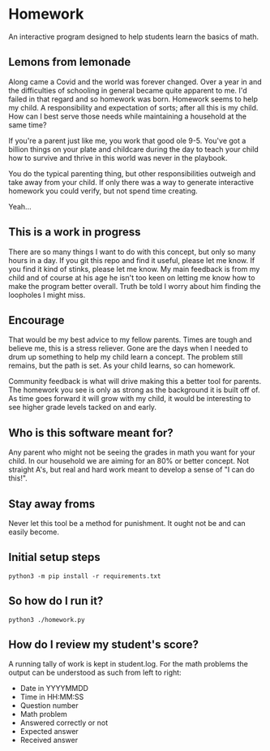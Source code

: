 # Homework
An interactive program designed to help students learn the basics of math.

## Lemons from lemonade
Along came a Covid and the world was forever changed.  Over a year in and the difficulties of schooling in general became quite apparent to me.  I'd failed in that regard and so homework was born.  Homework seems to help my child.  A responsibility and expectation of sorts; after all this is my child.  How can I best serve those needs while maintaining a household at the same time?

If you're a parent just like me, you work that good ole 9-5.  You've got a billion things on your plate and childcare during the day to teach your child how to survive and thrive in this world was never in the playbook.

You do the typical parenting thing, but other responsibilities outweigh and take away from your child.  If only there was a way to generate interactive homework you could verify, but not spend time creating.

Yeah...

## This is a work in progress
There are so many things I want to do with this concept, but only so many hours in a day.  If you git this repo and find it useful, please let me know.  If you find it kind of stinks, please let me know.  My main feedback is from my child and of course at his age he isn't too keen on letting me know how to make the program better overall.  Truth be told I worry about him finding the loopholes I might miss.

## Encourage
That would be my best advice to my fellow parents.  Times are tough and believe me, this is a stress reliever.  Gone are the days when I needed to drum up something to help my child learn a concept.  The problem still remains, but the path is set.  As your child learns, so can homework.

Community feedback is what will drive making this a better tool for parents.  The homework you see is only as strong as the background it is built off of.  As time goes forward it will grow with my child, it would be interesting to see higher grade levels tacked on and early.

## Who is this software meant for?
Any parent who might not be seeing the grades in math you want for your child.  In our household we are aiming for an 80% or better concept.  Not straight A's, but real and hard work meant to develop a sense of "I can do this!".

## Stay away froms
Never let this tool be a method for punishment.  It ought not be and can easily become.

## Initial setup steps
```
python3 -m pip install -r requirements.txt
```

## So how do I run it?
```
python3 ./homework.py
```

## How do I review my student's score?
A running tally of work is kept in student.log.  For the math problems the output can be understood as such from left to right:
- Date in YYYYMMDD
- Time in HH:MM:SS
- Question number
- Math problem
- Answered correctly or not
- Expected answer
- Received answer
